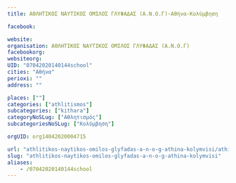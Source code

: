 ```yaml
---
title: ΑΘΛΗΤΙΚΟΣ ΝΑΥΤΙΚΟΣ ΟΜΙΛΟΣ ΓΛΥΦΑΔΑΣ (Α.Ν.Ο.Γ)-Αθήνα-Κολύμβηση

facebook:

website:
organisation: ΑΘΛΗΤΙΚΟΣ ΝΑΥΤΙΚΟΣ ΟΜΙΛΟΣ ΓΛΥΦΑΔΑΣ (Α.Ν.Ο.Γ)
facebookorg:
websiteorg:
UID: "07042020140144school"
cities: "Αθήνα"
perioxi: ""
address: ""

places: [""]
categories: ["athlitismos"]
subcategories: ["kithara"]
categoryNoSLug: ["Αθλητισμός"]
subcategoriesNoSLug: ["Κολύμβηση"]

orgUID: org14042020004715

url: "athlitikos-naytikos-omilos-glyfadas-a-n-o-g-athina-kolymvisi/athina//"
slug: "athlitikos-naytikos-omilos-glyfadas-a-n-o-g-athina-kolymvisi"
aliases:
    - /07042020140144school
---
```





